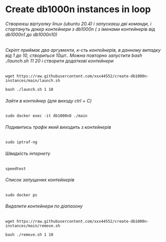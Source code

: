 # Create db1000n instances in loop
###### Створюєш віртуалку linux (ubuntu 20.4) і запускаєш дві команди, і стартануть докер контейнери з db1000n ( з іменами контейнерів від db1000n1 до db1000n10)
###### Скріпт приймає два аргументи, к-сть контейнерів, в данному випадку від 1 до 10, створиться 10шт.. Можна повторно запустити bash ./launch.sh 11 20 і створити додаткові контейнери
    wget https://raw.githubusercontent.com/xxx44552/create-db1000n-instances/main/launch.sh
  
    bash ./launch.sh 1 10

###### Зайти в контейнер (для виходу ctrl + C)

    sudo docker exec -it db1000n8 ./main

###### Подивитись трафік який виходить з контейнерів

    sudo iptraf-ng
    
###### Швидкість інтернету

    speedtest

###### Список запущених контейнерів

    sudo docker ps
    
###### Видалити контейнери по діапазону
    
    wget https://raw.githubusercontent.com/xxx44552/create-db1000n-instances/main/remove.sh

    bash ./remove.sh 1 10
